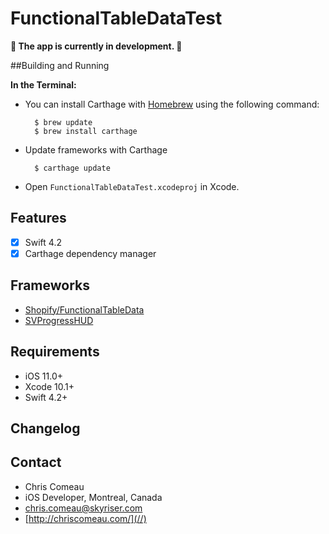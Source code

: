 # FunctionalTableDataTest


**🚨 The app is currently in development. 🚨**

##Building and Running


**In the Terminal:**


* You can install Carthage with [Homebrew](http://brew.sh/) using the following command:

        $ brew update
        $ brew install carthage
      

* Update frameworks with Carthage 
         
        $ carthage update


* Open `FunctionalTableDataTest.xcodeproj` in Xcode.


## Features

- [x] Swift 4.2
- [x] Carthage dependency manager

## Frameworks

- [Shopify/FunctionalTableData](https://github.com/Shopify/FunctionalTableData)
- [SVProgressHUD](https://github.com/SVProgressHUD/SVProgressHUD)


 
## Requirements

- iOS 11.0+ 
- Xcode 10.1+
- Swift 4.2+


## Changelog





## Contact

* Chris Comeau
* iOS Developer, Montreal, Canada
* chris.comeau@skyriser.com
* [http://chriscomeau.com/](//)
